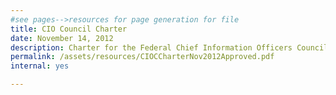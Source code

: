 ```yaml
---
#see pages-->resources for page generation for file
title: CIO Council Charter
date: November 14, 2012
description: Charter for the Federal Chief Information Officers Council, including purpose, leadership and membership, structure and procedures.
permalink: /assets/resources/CIOCCharterNov2012Approved.pdf
internal: yes

---
```


